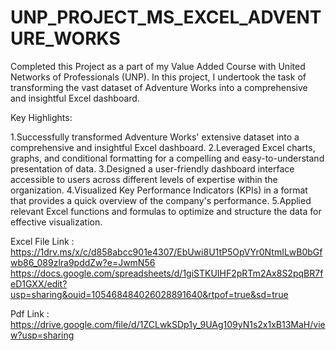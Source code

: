 # UNP_PROJECT_MS_EXCEL_ADVENTURE_WORKS

Completed this Project as a part of my Value Added Course with United Networks of Professionals (UNP). In this project, I undertook the task of transforming the vast dataset of Adventure Works into a comprehensive and insightful Excel dashboard.

Key Highlights:

1.Successfully transformed Adventure Works' extensive dataset into a comprehensive and insightful Excel dashboard.
2.Leveraged Excel charts, graphs, and conditional formatting for a compelling and easy-to-understand presentation of data.
3.Designed a user-friendly dashboard interface accessible to users across different levels of expertise within the organization.
4.Visualized Key Performance Indicators (KPIs) in a format that provides a quick overview of the company's performance.
5.Applied relevant Excel functions and formulas to optimize and structure the data for effective visualization.

Excel File Link : https://1drv.ms/x/c/d858abcc901e4307/EbUwi8U1tP5OpVYr0NtmILwB0bGfwb86_089zlra9pddZw?e=JwmN56
                  https://docs.google.com/spreadsheets/d/1giSTKUIHF2pRTm2Ax8S2pqBR7feD1GXX/edit?usp=sharing&ouid=105468484026028891640&rtpof=true&sd=true

Pdf Link : https://drive.google.com/file/d/1ZCLwkSDp1y_9UAg109yN1s2x1xB13MaH/view?usp=sharing
